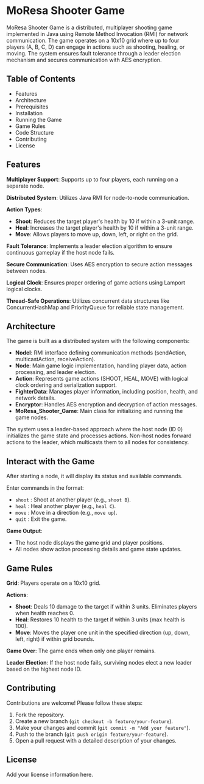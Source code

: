 # MoResa Shooter Game

MoResa Shooter Game is a distributed, multiplayer shooting game implemented in Java using Remote Method Invocation (RMI) for network communication. The game operates on a 10x10 grid where up to four players (A, B, C, D) can engage in actions such as shooting, healing, or moving. The system ensures fault tolerance through a leader election mechanism and secures communication with AES encryption.

## Table of Contents

- Features
- Architecture
- Prerequisites
- Installation
- Running the Game
- Game Rules
- Code Structure
- Contributing
- License

## Features

**Multiplayer Support**: Supports up to four players, each running on a separate node.

**Distributed System**: Utilizes Java RMI for node-to-node communication.

**Action Types**:
- **Shoot**: Reduces the target player's health by 10 if within a 3-unit range.
- **Heal**: Increases the target player's health by 10 if within a 3-unit range.
- **Move**: Allows players to move up, down, left, or right on the grid.

**Fault Tolerance**: Implements a leader election algorithm to ensure continuous gameplay if the host node fails.

**Secure Communication**: Uses AES encryption to secure action messages between nodes.

**Logical Clock**: Ensures proper ordering of game actions using Lamport logical clocks.

**Thread-Safe Operations**: Utilizes concurrent data structures like ConcurrentHashMap and PriorityQueue for reliable state management.

## Architecture

The game is built as a distributed system with the following components:

- **NodeI**: RMI interface defining communication methods (sendAction, multicastAction, receiveAction).
- **Node**: Main game logic implementation, handling player data, action processing, and leader election.
- **Action**: Represents game actions (SHOOT, HEAL, MOVE) with logical clock ordering and serialization support.
- **FighterData**: Manages player information, including position, health, and network details.
- **Encryptor**: Handles AES encryption and decryption of action messages.
- **MoResa_Shooter_Game**: Main class for initializing and running the game nodes.

The system uses a leader-based approach where the host node (ID 0) initializes the game state and processes actions. Non-host nodes forward actions to the leader, which multicasts them to all nodes for consistency.

## Interact with the Game

After starting a node, it will display its status and available commands.

Enter commands in the format:

- `shoot` : Shoot at another player (e.g., `shoot B`).
- `heal` : Heal another player (e.g., `heal C`).
- `move` : Move in a direction (e.g., `move up`).
- `quit` : Exit the game.

**Game Output**:

- The host node displays the game grid and player positions.
- All nodes show action processing details and game state updates.

## Game Rules

**Grid**: Players operate on a 10x10 grid.

**Actions**:
- **Shoot**: Deals 10 damage to the target if within 3 units. Eliminates players when health reaches 0.
- **Heal**: Restores 10 health to the target if within 3 units (max health is 100).
- **Move**: Moves the player one unit in the specified direction (up, down, left, right) if within grid bounds.

**Game Over**: The game ends when only one player remains.

**Leader Election**: If the host node fails, surviving nodes elect a new leader based on the highest node ID.

## Contributing

Contributions are welcome! Please follow these steps:

1. Fork the repository.
2. Create a new branch (`git checkout -b feature/your-feature`).
3. Make your changes and commit (`git commit -m "Add your feature"`).
4. Push to the branch (`git push origin feature/your-feature`).
5. Open a pull request with a detailed description of your changes.

## License

Add your license information here.


